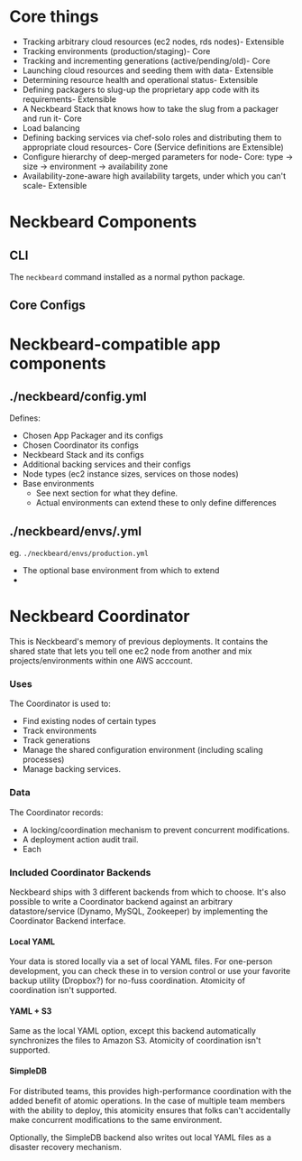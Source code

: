 
# Core things

* Tracking arbitrary cloud resources (ec2 nodes, rds nodes)- Extensible
* Tracking environments (production/staging)- Core
* Tracking and incrementing generations (active/pending/old)- Core
* Launching cloud resources and seeding them with data- Extensible
* Determining resource health and operational status- Extensible
* Defining packagers to slug-up the proprietary app code with its requirements- Extensible
* A Neckbeard Stack that knows how to take the slug from a packager and run it- Core
* Load balancing
* Defining backing services via chef-solo roles and distributing them to appropriate cloud resources- Core (Service definitions are Extensible)
* Configure hierarchy of deep-merged parameters for node- Core: type -> size -> environment -> availability zone
* Availability-zone-aware high availability targets, under which you can't scale- Extensible

# Neckbeard Components

## CLI

The `neckbeard` command installed as a normal python package.

## Core Configs

# Neckbeard-compatible app components

## ./neckbeard/config.yml

Defines:

* Chosen App Packager and its configs
* Chosen Coordinator its configs
* Neckbeard Stack and its configs
* Additional backing services and their configs
* Node types (ec2 instance sizes, services on those nodes)
* Base environments
  * See next section for what they define.
  * Actual environments can extend these to only define differences

## ./neckbeard/envs/<name>.yml

eg. `./neckbeard/envs/production.yml`

* The optional base environment from which to extend
*
# Neckbeard Coordinator

This is Neckbeard's memory of previous deployments.
It contains the shared state
that lets you tell one ec2 node from another
and mix projects/environments
within one AWS acccount.

### Uses

The Coordinator is used to:

* Find existing nodes of certain types
* Track environments
* Track generations
* Manage the shared configuration environment (including scaling processes)
* Manage backing services.

### Data

The Coordinator records:

* A locking/coordination mechanism to prevent concurrent modifications.
* A deployment action audit trail.
* Each

### Included Coordinator Backends

Neckbeard ships with 3 different backends from which to choose.
It's also possible to write a Coordinator backend
against an arbitrary datastore/service
(Dynamo, MySQL, Zookeeper)
by implementing the Coordinator Backend interface.

#### Local YAML

Your data is stored locally via a set of local YAML files.
For one-person development,
you can check these in to version control
or use your favorite backup utility (Dropbox?)
for no-fuss coordination.
Atomicity of coordination isn't supported.

#### YAML + S3

Same as the local YAML option,
except this backend automatically synchronizes the files
to Amazon S3.
Atomicity of coordination isn't supported.

#### SimpleDB

For distributed teams,
this provides high-performance coordination
with the added benefit of atomic operations.
In the case of multiple team members with the ability to deploy,
this atomicity ensures that folks can't
accidentally make concurrent modifications
to the same environment.

Optionally,
the SimpleDB backend also writes out local YAML files
as a disaster recovery mechanism.
